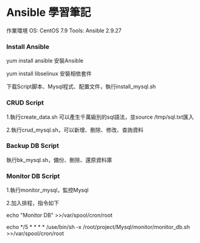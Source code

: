 # Ansible 學習筆記  

作業環境  OS: CentOS 7.9  Tools: Ansible 2.9.27 

### Install Ansible 

yum install ansible 安裝Ansible

yum install libselinux 安裝相依套件   

下载Script脚本、Mysql程式、配置文件，執行install_mysql.sh
 
### CRUD Script

1.執行create_data.sh 可以產生千萬級別的sql語法，並source /tmp/sql.txt匯入
 
2.執行crud_mysql.sh，可以新增、刪除、修改、查詢資料

### Backup DB Script
    
執行bk_mysql.sh，備份、刪除、還原資料庫

### Monitor DB Script
    
1.執行monitor_mysql，監控Mysql 

2.加入排程，指令如下

echo "Monitor DB" >>/var/spool/cron/root

echo */5 * * * * /use/bin/sh -x /root/project/Mysql/monitor/monitor_db.sh >>/var/spool/cron/root
